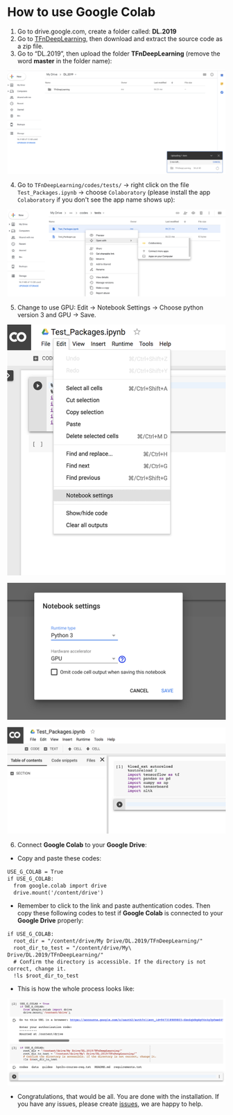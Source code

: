 # How to use Google Colab

1. Go to drive.google.com, create a folder called: **DL.2019**
2. Go to [TFnDeepLearning](https://github.com/ddmatumu/TFnDeepLearning), then download and extract 
the source code as a zip file.
3. Go to “DL.2019”, then upload the folder **TFnDeepLearning** (remove the word **master** in the folder name):

![](./pictures/howto_g_colab/colab1.png)

4. Go to `TFnDeepLearning/codes/tests/` -> right click on the file `Test_Packages.ipynb` -> choose `Colaboratory` 
(please install the app `Colaboratory` if you don't see the app name shows up):

![](./pictures/howto_g_colab/colab2.png)

5. Change to use GPU: Edit -> Notebook Settings -> Choose python version 3 and GPU ->
Save.  

![](./pictures/howto_g_colab/colab3.png)

![](./pictures/howto_g_colab/colab4.png)

![](./pictures/howto_g_colab/colab5.png)

6. Connect **Google Colab** to your **Google Drive**:

- Copy and paste these codes:

~~~~
USE_G_COLAB = True
if USE_G_COLAB:
  from google.colab import drive
  drive.mount('/content/drive')
~~~~

- Remember to click to the link and paste authentication codes. 
Then copy these following codes to test if **Google Colab** is connected to your **Google Drive** properly:

~~~~
if USE_G_COLAB:
  root_dir = "/content/drive/My Drive/DL.2019/TFnDeepLearning/"
  root_dir_to_test = "/content/drive/My\ Drive/DL.2019/TFnDeepLearning/"
  # Confirm the directory is accessible. If the directory is not correct, change it.
  !ls $root_dir_to_test
~~~~

- This is how the whole process looks like:

![](./pictures/howto_g_colab/colab6.png)

- Congratulations, that would be all. You are done with the installation. 
If you have any issues, please create [issues](https://github.com/ddmatumu/TFnDeepLearning/issues), we are happy to help.